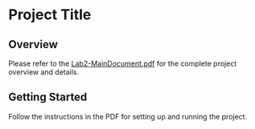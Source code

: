 # Project Title

## Overview
Please refer to the [Lab2-MainDocument.pdf](Lab2-MainDocument.pdf) for the complete project overview and details.

## Getting Started
Follow the instructions in the PDF for setting up and running the project.

